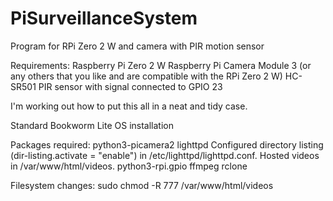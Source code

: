 # PiSurveillanceSystem
Program for RPi Zero 2 W and camera with PIR motion sensor

Requirements:
  Raspberry Pi Zero 2 W
  Raspberry Pi Camera Module 3 (or any others that you like and are compatible with the RPi Zero 2 W)
  HC-SR501 PIR sensor with signal connected to GPIO 23
  
I'm working out how to put this all in a neat and tidy case.

Standard Bookworm Lite OS installation

Packages required:
  python3-picamera2
  lighttpd
    Configured directory listing (dir-listing.activate = "enable") in /etc/lighttpd/lighttpd.conf.
    Hosted videos in /var/www/html/videos.
  python3-rpi.gpio
  ffmpeg
  rclone

  Filesystem changes:
    sudo chmod -R 777 /var/www/html/videos
